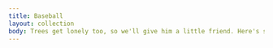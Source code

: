 ```yaml
---
title: Baseball
layout: collection
body: Trees get lonely too, so we'll give him a little friend. Here's something that's fun. There is immense joy in just watching - watching all the little creatures in nature. The secret to doing anything is believing that you can do it. Anything that you believe you can do strong enough, you can do. Anything. As long as you believe. God gave you this gift of imagination. Use it. Isn't that fantastic that you can create an almighty tree that fast? With something so strong, a little bit can go a long way. A thin paint will stick to a thick paint. If you don't like it - change it. It's your world. Fluff that up.
---
```


<div id="articles" class="element-centered widest">
	<ul class="list"></ul>
</div>


